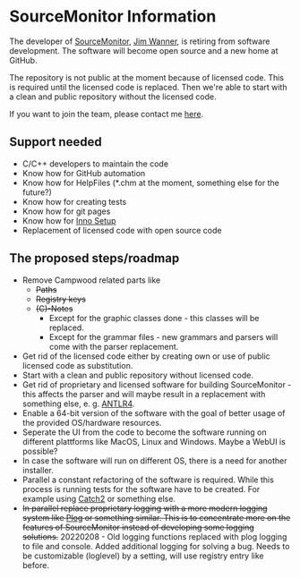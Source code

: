 # SourceMonitor Information

The developer of [SourceMonitor], [Jim Wanner], is retiring from software development. The software will become open source and a new home at GitHub.

The repository is not public at the moment because of licensed code. This is required until the licensed code is replaced. Then we're able to start with a clean and public repository without the licensed code.

If you want to join the team, please contact me [here][email].

## Support needed

- C/C++ developers to maintain the code
- Know how for GitHub automation
- Know how for HelpFiles (*.chm at the moment, something else for the future?)
- Know how for creating tests
- Know how for git pages
- Know how for [Inno Setup][inno]
- Replacement of licensed code with open source code

## The proposed steps/roadmap

- Remove Campwood related parts like
  - ~~Paths~~
  - ~~Registry keys~~
  - ~~(C)-Notes~~
    - Except for the graphic classes done - this classes will be replaced.
    - Except for the grammar files - new grammars and parsers will come with the parser replacement.
- Get rid of the licensed code either by creating own or use of public licensed code as substitution.
- Start with a clean and public repository without licensed code.
- Get rid of proprietary and licensed software for building SourceMonitor - this affects the parser and will maybe result in a replacement with something else, e. g. [ANTLR4][ANTLR].
- Enable a 64-bit version of the software with the goal of better usage of the provided OS/hardware resources.
- Seperate the UI from the code to become the software running on different plattforms like MacOS, Linux and Windows. Maybe a WebUI is possible?
- In case the software will run on different OS, there is a need for another installer.
- Parallel a constant refactoring of the software is required. While this process is running tests for the software have to be created. For example using [Catch2][catch] or something else.
- ~~In parallel replace proprietary logging with a more modern logging system like [Plog][plog] or something similar. This is to concentrate more on the features of SourceMonitor instead of developing some logging solutions.~~ 20220208 - Old logging functions replaced with plog logging to file and console. Added additional logging for solving a bug. Needs to be customizable (loglevel) by a setting, will use registry entry like before.

[ANTLR]: https://www.antlr.org/
[Jim Wanner]: https://campwoodsw.com/emcomp/about-us/
[SourceMonitor]: https://www.campwoodsw.com/sourcemonitor.html
[catch]: https://github.com/catchorg/Catch2
[email]: mailto:SourceMonitor@derpaul.net?Subject=SourceMonitor
[inno]: https://jrsoftware.org/isinfo.php
[plog]: https://github.com/SergiusTheBest/plog

